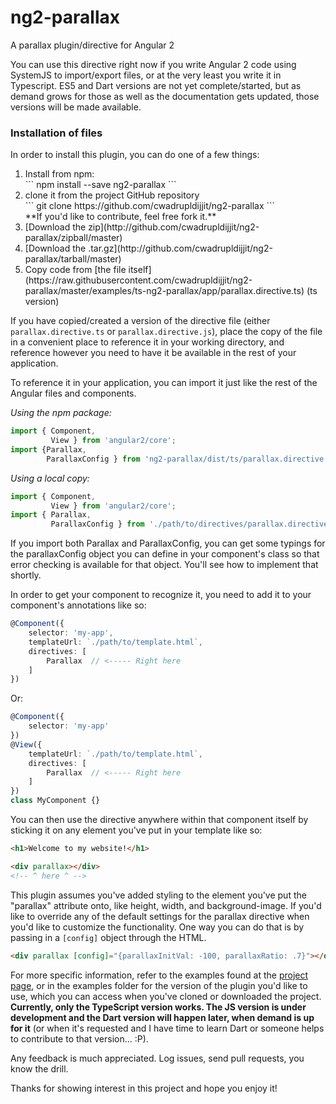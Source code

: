 # ng2-parallax
A parallax plugin/directive for Angular 2

You can use this directive right now if you write Angular 2 code using SystemJS to import/export files, or at the very least you write it in Typescript.  ES5 and Dart versions are not yet complete/started, but as demand grows for those as well as the documentation gets updated, those versions will be made available.


### Installation of files
In order to install this plugin, you can do one of a few things:
<ol>
	<li> 
		Install from npm:<br>
		```
		npm install --save ng2-parallax
		```
	</li>
	<li>
		clone it from the project GitHub repository<br>
		```
		git clone https://github.com/cwadrupldijjit/ng2-parallax
		```
		<br>
		**If you'd like to contribute, feel free fork it.**
	</li>
	<li> 
		[Download the zip](http://github.com/cwadrupldijjit/ng2-parallax/zipball/master)
	</li>
	<li> 
		[Download the .tar.gz](http://github.com/cwadrupldijjit/ng2-parallax/tarball/master)
	</li>
	<li> 
		Copy code from [the file itself](https://raw.githubusercontent.com/cwadrupldijjit/ng2-parallax/master/examples/ts-ng2-parallax/app/parallax.directive.ts) (ts version)
	</li>
</ol>

If you have copied/created a version of the directive file (either `parallax.directive.ts` or `parallax.directive.js`), place the copy of the file in a convenient place to reference it in your working directory, and reference however you need to have it be available in the rest of your application.  

To reference it in your application, you can import it just like the rest of the Angular files and components.

_Using the npm package:_
```typescript
import { Component,
		 View } from 'angular2/core';
import {Parallax,
		ParallaxConfig } from 'ng2-parallax/dist/ts/parallax.directive';
```

_Using a local copy:_
```typescript
import { Component,
		 View } from 'angular2/core';
import { Parallax,
		 ParallaxConfig } from './path/to/directives/parallax.directive';
```

If you import both Parallax and ParallaxConfig, you can get some typings for the parallaxConfig object you can define in your component's class so that error checking is available for that object.  You'll see how to implement that shortly.

In order to get your component to recognize it, you need to add it to your component's annotations like so:

```typescript
@Component({
	selector: 'my-app',
	templateUrl: `./path/to/template.html`,
	directives: [
		Parallax  // <----- Right here
	]
})
```
Or:
```typescript
@Component({
	selector: 'my-app'
})
@View({
	templateUrl: `./path/to/template.html`,
	directives: [
		Parallax  // <----- Right here
	]
})
class MyComponent {}
```

You can then use the directive anywhere within that component itself by sticking it on any element you've put in your template like so:
```html
<h1>Welcome to my website!</h1>

<div parallax></div>
<!-- ^ here ^ -->
```

This plugin assumes you've added styling to the element you've put the "parallax" attribute onto, like height, width, and background-image.  If you'd like to override any of the default settings for the parallax directive when you'd like to customize the functionality.  One way you can do that is by passing in a `[config]` object through the HTML.

```html
<div parallax [config]="{parallaxInitVal: -100, parallaxRatio: .7}"></div>
```

For more specific information, refer to the examples found at the [project page](http://cwadrupldijjit.com/ng2-parallax/ts-examples), or in the examples folder for the version of the plugin you'd like to use, which you can access when you've cloned or downloaded the project. **Currently, only the TypeScript version works.  The JS version is under development and the Dart version will happen later, when demand is up for it** (or when it's requested and I have time to learn Dart or someone helps to contribute to that version... :P).

Any feedback is much appreciated.  Log issues, send pull requests, you know the drill.

Thanks for showing interest in this project and hope you enjoy it!
